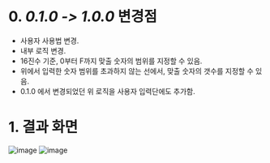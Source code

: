 # 0. _**0.1.0 -> 1.0.0**_ 변경점
- 사용자 사용법 변경.
- 내부 로직 변경.
- 16진수 기준, 0부터 F까지 맞출 숫자의 범위를 지정할 수 있음.
- 위에서 입력한 숫자 범위를 초과하지 않는 선에서, 맞출 숫자의 갯수를 지정할 수 있음.
- 0.1.0 에서 변경되었던 위 로직을 사용자 입력단에도 추가함.

# 1. 결과 화면
![image](https://github.com/ddalkyTokky/Kotlin_baseBall/assets/47583083/541e97bc-e88c-4166-af7a-7428fafa90a1)
![image](https://github.com/ddalkyTokky/Kotlin_baseBall/assets/47583083/015e2582-84f4-47fa-be72-096f8922ab9e)
